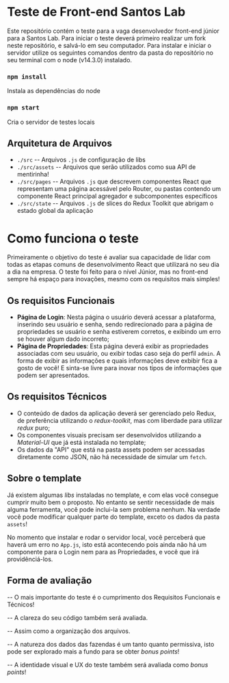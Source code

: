 # Teste de Front-end Santos Lab

Este repositório contém o teste para a vaga desenvolvedor front-end júnior para a Santos Lab. Para iniciar o teste deverá primeiro realizar um fork neste repositório, e salvá-lo em seu computador. Para instalar e iniciar o servidor utilize os seguintes comandos dentro da pasta do repositório no seu terminal com o node (v14.3.0) instalado.

### `npm install`

Instala as dependências do node

### `npm start`

Cria o servidor de testes locais

## Arquitetura de Arquivos

 - `./src` -- Arquivos `.js` de configuração de libs
 - `./src/assets` -- Arquivos que serão utilizados como sua API de mentirinha!
 - `./src/pages` -- Arquivos `.js` que descrevem componentes React que representam uma página acessável pelo Router, ou pastas contendo um componente React principal agregador e subcomponentes específicos
 - `./src/state` -- Arquivos `.js` de slices do Redux Toolkit que abrigam o estado global da aplicação

# Como funciona o teste

Primeiramente o objetivo do teste é avaliar sua capacidade de lidar com todas as etapas comuns de desenvolvimento React que utilizará no seu dia a dia na empresa. O teste foi feito para o nível Júnior, mas no front-end sempre há espaço para inovações, mesmo com os requisitos mais simples!

## Os requisitos Funcionais

 - **Página de Login**: Nesta página o usuário deverá acessar a plataforma, inserindo seu usuário e senha, sendo redirecionado para a página de propriedades se usuário e senha estiverem corretos, e exibindo um erro se houver algum dado incorreto;
 - **Página de Propriedades**: Esta página deverá exibir as propriedades associadas com seu usuário, ou exibir todas caso seja do perfil `admin`. A forma de exibir as informações e quais informações deve exbibir fica a gosto de você! E sinta-se livre para inovar nos tipos de informações que podem ser apresentados.

## Os requisitos Técnicos

 - O conteúdo de dados da aplicação deverá ser gerenciado pelo Redux, de preferência utilizando o *redux-toolkit*, mas com liberdade para utilizar *redux* puro;
 - Os componentes visuais precisam ser desenvolvidos utilizando a *Material-UI* que já está instalada no template;
 - Os dados da "API" que está na pasta assets podem ser acessadas diretamente como JSON, não há necessidade de simular um `fetch`.
 
## Sobre o template

Já existem algumas *libs* instaladas no template, e com elas você consegue cumprir muito bem o proposto. No entanto se sentir necessidade de mais alguma ferramenta, você pode inclui-la sem problema nenhum. Na verdade você pode modificar qualquer parte do template, exceto os dados da pasta `assets`!

No momento que instalar e rodar o servidor local, você perceberá que haverá um erro no `App.js`, isto está acontecendo pois ainda não há um componente para o Login nem para as Propriedades, e você que irá providênciá-los.

## Forma de avaliação

-- O mais importante do teste é o cumprimento dos Requisitos Funcionais e Técnicos!

-- A clareza do seu código também será avaliada.

-- Assim como a organização dos arquivos.

-- A natureza dos dados das fazendas é um tanto quanto permissiva, isto pode ser explorado mais a fundo para se obter *bonus points*!

-- A identidade visual e UX do teste também será avaliada como *bonus points*!

 

 
